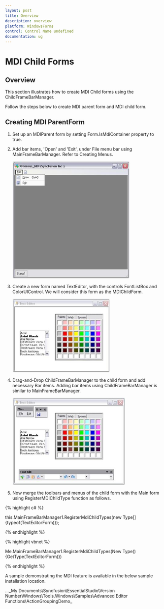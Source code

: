 ```yaml
---
layout: post
title: Overview
description: overview
platform: WindowsForms
control: Control Name undefined
documentation: ug
---
```


# MDI Child Forms

## Overview

This section illustrates how to create MDI Child forms using the ChildFrameBarManager.

Follow the steps below to create MDI parent form and MDI child form.

## Creating MDI ParentForm

1. Set up an MDIParent form by setting Form.IsMdiContainer property to true.
2. Add bar items, 'Open' and 'Exit', under File menu bar using MainFrameBarManager. Refer to Creating Menus.

   ![](Overview_images/Overview_img1.jpeg)



3. Create a new form named TextEditor, with the controls FontListBox and ColorUIControl. We will consider this form as the MDIChildForm.

   ![](Overview_images/Overview_img2.jpeg)
 


4. Drag-and-Drop ChildFrameBarManager to the child form and add necessary Bar items. Adding bar items using ChildFrameBarManager is similar to MainFrameBarManager.

   ![](Overview_images/Overview_img3.jpeg)



5. Now merge the toolbars and menus of the child form with the Main form using RegisterMDIChildType function as follows.

{% highlight c# %}



this.MainFrameBarManager1.RegisterMdiChildTypes(new Type[]{typeof(TextEditorForm)});

{% endhighlight %}

{% highlight vbnet %}



Me.MainFrameBarManager1.RegisterMdiChildTypes(New Type(){GetType(TextEditorForm)})

{% endhighlight %}

A sample demonstrating the MDI feature is available in the below sample installation location.

…\_My Documents\Syncfusion\EssentialStudio\Version Number\Windows\Tools.Windows\Samples\Advanced Editor Functions\ActionGroupingDemo_

